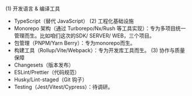 (1) 开发语言 & 编译工具
- TypeScript（替代 JavaScript）
(2) 工程化基础设施
- Monorepo 架构（通过 Turborepo/Nx/Rush 等工具实现）：专为多项目统一管理而生。比如咱们这次的SDK/ SERVER/ WEB，三个项目。
- 包管理（PNPM/Yarn Berry）：专为monorepo而生。
- 构建工具（Rollup/Vite/Webpack）：专为开发库工具而生。
(3) 协作与质量保障
- Changesets（版本发布）
- ESLint/Prettier（代码规范）
- Husky/Lint-staged（Git 钩子）
- Testing（Jest/Vitest/Cypress）：待调研。
